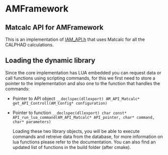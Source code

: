 # AMFramework

## Matcalc API for AMFramework

This is an implementation of [IAM_API.h](../AMLib/interfaces/IAM_API.h) that uses Matcalc for all the CALPHAD calculations.

## Loading the dynamic library

Since the core implementation has LUA embedded you can request data or call functions using scripting commands, for this we first need to store a pointer to the implementation and also one to the function that handles the commands:

- Pointer to API object
 ```__declspec(dllexport) AM_API_Matcalc* get_API_Controll(AM_Config* configuration)```

- Pointer to function
  ``` __declspec(dllexport) char const* API_run_lua_command(AM_API_Matcalc* API_pointer, char* command, char* parameters) ```

  Loading these two library objects, you will be able to execute commands and retreive data from the database, for more information on lua functions please refer to the documentation. You can also find an updated list of functions in the build folder (after cmake).